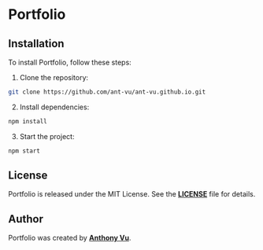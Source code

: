 # **Portfolio**

## **Installation**

To install Portfolio, follow these steps:

1. Clone the repository:

```bash
git clone https://github.com/ant-vu/ant-vu.github.io.git
```

2. Install dependencies:

```bash
npm install
```

3. Start the project:

```bash
npm start
```

## **License**

Portfolio is released under the MIT License. See the **[LICENSE](https://github.com/ant-vu/ant-vu.github.io/blob/main/LICENSE)** file for details.

## **Author**

Portfolio was created by **[Anthony Vu](https://github.com/ant-vu)**.
